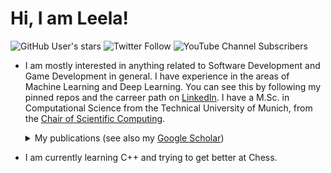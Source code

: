 # Hi, I am Leela!

![GitHub User's stars](https://img.shields.io/github/stars/masaaldosey?affiliations=OWNER%2CCOLLABORATOR&color=orange&label=total%20stars%20earned&style=for-the-badge)
![Twitter Follow](https://img.shields.io/twitter/follow/masaaldosey?color=blue&label=twitter%20followers&style=for-the-badge)
![YouTube Channel Subscribers](https://img.shields.io/youtube/channel/subscribers/UCmg8AhLPvlZOP9FwVpuVqMw?label=YouTube%20Channel&style=for-the-badge)


- I am mostly interested in anything related to Software Development and Game Development in general. I have experience in the areas of Machine Learning and Deep Learning. You can see this by following my pinned repos and the carreer path on [LinkedIn](https://www.linkedin.com/in/prabhat-reddy/). I have a M.Sc. in Computational Science from the Technical University of Munich, from the [Chair of Scientific Computing](https://https://www.cs.cit.tum.de/en/sccs/home/).
  <details>
  <summary>My publications (see also my <a href="https://scholar.google.de/citations?hl=en&user=ugHOnqQAAAAJ">Google Scholar</a>)
  </summary>
  <br/>
    
  [![Google Scholar](https://img.shields.io/static/v1?style=for-the-badge&label=Google%20Scholar&logo=googlescholar&message=Leela%20Sai%20Prabhat%20Reddy%20Kondamadugula&color=blue)](https://scholar.google.de/citations?hl=en&user=ugHOnqQAAAAJ)

    
  ## 2022
  - Anees Kazi, Viktoria Markova, Prabhat R. Kondamadugula, Beiyan Liu, Ahmed Adly, Shahrooz Faghihroohi, Nassir Navab, [“DG-GRU: Dynamic Graph based Gated Recurrent Unit for age and gender prediction using Brain Imaging,”](https://www.spiedigitallibrary.org/conference-proceedings-of-spie/12033/1203312/DG-GRU--dynamic-graph-based-gated-recurrent-unit-for/10.1117/12.2607469.short?SSO=1) in Medical Imaging (SPIE), 2022
  ## 2021
  - Rishith Ellath Meethal, Leela Sai Prabhat Reddy Kondamadugula, [“Generalized Physics-Informed Machine Learning for Numerically Solved Transient Physical Systems,”](https://www.researchgate.net/profile/Rishith-Ellath-Meethal/publication/360619451_Generalized_Physics-Informed_Machine_Learning_for_Numerically_Solved_Transient_Physical_Systems/links/6281f85e973bbb29cc825ef5/Generalized-Physics-Informed-Machine-Learning-for-Numerically-Solved-Transient-Physical-Systems.pdf) in Association for the Advancement of Artificial Intelligence - Machine Learning with Physical Sciences (AAAI-MLPS), 2021
  ---------
  </details>

- I am currently learning C++ and trying to get better at Chess.
